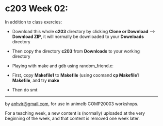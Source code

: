  c203 Week 02:
=======

In addition to class exercies:
  * Download this whole **c203** directory by clicking **Clone or Download** --> **Download ZIP**, it will normally be downloaded to your **Downloads** directory
  * Then copy the directory **c203** from **Downloads** to your working directory
  * Playing with make and gdb using random_friend.c: 

   * First, copy **Makefile1** to **Makefile** (using coomand **cp Makefile1 Makefile**, and try **make**

   * Then do smt   

-------------------------------------------------------------
by anhvir@gmail.com, for use in unimelb COMP20003 workshops.

For a teaching week, a new content is (normally) uploaded at the very beginning of the week, and that content is removed one week later.

